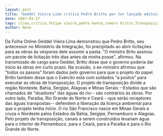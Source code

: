 ```yaml
---
layout: post
title: "Geddel Vieira Lima critica Pedro Britto por ter lançado editais da transposição"
date: 2007-03-27
tags: clima,crítica,felipe vieira,pedro manta,romero britto,Transposição
author: None
---
```

Da Folha Online
Geddel Vieira Lima demonstrou que Pedro Britto, seu antecessor no Ministério da Integração, foi precipitado ao abrir licitações para as obras às vésperas dele assumir a pasta. \"O ministro Brito assinou um pacote de licitação três dias antes da minha posse\", afirmou.
Na transmissão de cargo para Geddel, Britto disse que o governo poderia dar início às obras em curto prazo. Na ocasião, o ex-ministro afirmou que \"todos os passos\" foram dados pelo governo para que o projeto do papel.
Britto também disse que o Exército está com soldados \"a postos\" para executar as obras de transposição.
O projeto de transposição divide a região Nordeste. Bahia, Sergipe, Alagoas e Minas Gerais --Estados que são chamados de \"doadores\" das águas do rio-- são contrários às obras. Por outro lado, Paraíba, Rio Grande do Norte e Ceará --que serão receptores das águas transpostas-- defendem a liberação da licença ambiental para que o projeto tenha início. 
O rio São Francisco nasce em Minas Gerais e cruza o Nordeste pelos Estados da Bahia, Sergipe, Pernambuco e Alagoas. Pelo projeto de transposição, canais a serem construídos levariam água para o interior de Pernambuco, para o Ceará, para a Paraíba e para o Rio Grande do Norte. 